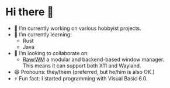 Hi there 👋
===========

- 🔭 I’m currently working on various hobbyist projects.
- 🌱 I’m currently learning:
  - Rust
  - Java
- 👯 I’m looking to collaborate on:
  - [RawrWM][] a modular and backend-based window manager.  
    This means it can support both X11 and Wayland.
- 😄 Pronouns: they/them (preferred, but he/him is also OK.)
- ⚡ Fun fact: I started programming with Visual Basic 6.0.

[RawrWM]: https://github.com/shymega/rawrwm
